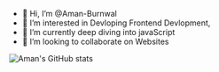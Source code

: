 - 👋 Hi, I’m @Aman-Burnwal
- 👀 I’m interested in Devloping Frontend Devlopment, 
- 🌱 I’m currently deep diving into javaScript
- 💞️ I’m looking to collaborate on Websites



![Aman's GitHub stats](https://github-readme-stats.vercel.app/api?username=Aman-Burnwal&show_icons=true&theme=radical)



<!---
Aman-Burnwal/Aman-Burnwal is a ✨ special ✨ repository because its `README.md` (this file) appears on your GitHub profile.
You can click the Preview link to take a look at your changes.
--->
